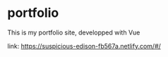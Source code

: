 # portfolio

This is my portfolio site, developped with Vue

link: https://suspicious-edison-fb567a.netlify.com/#/
